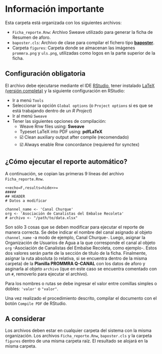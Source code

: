 # Información importante

Esta carpeta está organizada con los siguientes archivos:

  - `Ficha_reporte.Rnw`: Archivo Sweave utilizado para generar la ficha de Resumen de aforo.
  - `baposter.cls`: Archivo de clase para compilar el fichero tipo [**baposter**](http://www.brian-amberg.de/uni/poster/baposter/baposter_guide.pdf).
  - Carpeta `figures`: Carpeta donde se almacenan las imágenes `prommra.png` y `uls.png`, utilizadas como logos en la parte superior de la ficha.
 
## Configuración obligatoria

El archivo debe ejecutarse mediante el IDE [RStudio](https://www.rstudio.com/products/rstudio/download/), tener instalado [LaTeX (versión completa)](https://www.latex-project.org/get/) y la siguiente configuración en RStudio:

 - Ir a menú `Tools`
 - Seleccionar la opción `Global options` (o `Project options` si es que se está trabajando dentro de un *R Project*)
 - Ir al menú `Sweave`
 - Tener las siguientes opciones de compilación:
   - Weave Rnw files using: **Sweave**
   - Typeset LaTeX into PDF using: **pdfLaTeX**
   - :ballot_box_with_check: Clean auxiliary output after compile (recomendado)
   - :ballot_box_with_check: Always enable Rnw concordance (requiered for synctex)

## ¿Cómo ejecutar el reporte automático? 

A continuación, se copian las primeras 9 líneas del archivo `Ficha_reporte.Rnw`.

    <<echo=F,results=hide>>=
    #####
    ## HEADER
    # Datos a modificar
    
    channel_name <- 'Canal Churque'
    org <- 'Asociación de Canalistas del Embalse Recoleta'
    # archivo <- "/path/to/data.xlsx"

Son sólo 3 cosas que se deben modificar para ejecutar el reporte de manera correcta. Se debe indicar el nombre del canal asignado al objeto `channel_name` -a modo de ejemplo, Canal Churque-. Luego, asignar la Organización de Usuarios de Agua a la que corresponde el canal al objeto `org` -Asociación de Canalistas del Embalse Recoleta, como ejemplo-. Estos dos valores serán parte de la sección de título de la ficha. Finalmente, asignar la ruta absoluta (o relativa, si se encuentra dentro de la misma carpeta) de la **Planilla PROMMRA Q-CANAL** con los datos de aforo y asginarla al objeto `archivo` (que en este caso se encuentra comentado con un `#`, removerlo para ejecutar el archivo).

Para los nombres o rutas se debe ingresar el valor entre comillas simples o dobles: `'valor'` o `"valor"`.

Una vez realizado el procedimiento descrito, compilar el documento con el botón `Compile PDF` de RStudio.

## A considerar

Los archivos deben estar en cualquier carpeta del sistema con la misma organización. Los archivos `Ficha_reporte.Rnw`, `baposter.cls` y la carpeta `figures` dentro de una misma carpeta raíz. El resultado se alojará en la misma carpeta.
